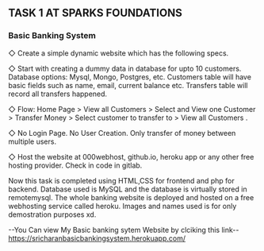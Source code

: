 ## TASK 1 AT SPARKS FOUNDATIONS 
### Basic Banking System
◇ Create a simple dynamic website which has the following specs.

◇ Start with creating a dummy data in database for upto 10
customers. Database options: Mysql, Mongo, Postgres, etc.
Customers table will have basic fields such as name, email,
current balance etc. Transfers table will record all transfers
happened.

◇ Flow: Home Page > View all Customers > Select and View one
Customer > Transfer Money > Select customer to transfer to >
View all Customers .

◇ No Login Page. No User Creation. Only transfer of money
between multiple users.

◇ Host the website at 000webhost, github.io, heroku app or any
other free hosting provider. Check in code in gitlab.

Now this task is completed using HTML,CSS for frontend and php for backend.
Database used is MySQL and the database is virtually stored in remotemysql.
The whole banking website is deployed and hosted on a free webhosting service called heroku.
Images and names used is for only demostration purposes xd.

--You Can view My Basic banking sytem Website by clciking this link--
https://sricharanbasicbankingsystem.herokuapp.com/
